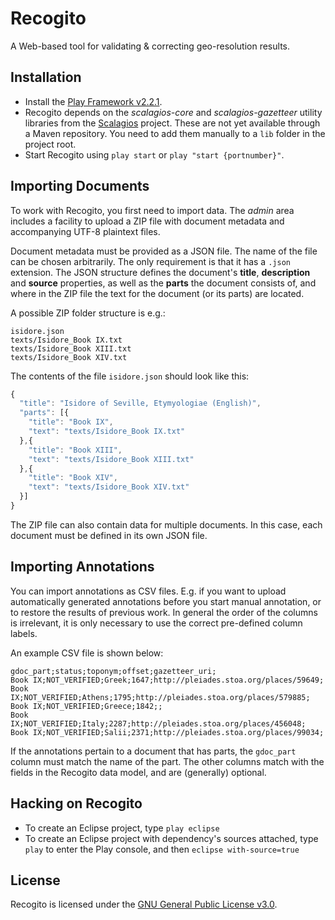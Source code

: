 # Recogito

A Web-based tool for validating &amp; correcting geo-resolution results.

## Installation

* Install the [Play Framework v2.2.1](http://www.playframework.com/download).
* Recogito depends on the _scalagios-core_ and _scalagios-gazetteer_ utility libraries from the [Scalagios](http://github.com/pelagios/scalagios)
  project. These are not yet available through a Maven repository. You need to add them manually to a `lib` folder in the project root.
* Start Recogito using `play start` or `play "start {portnumber}"`.  

## Importing Documents

To work with Recogito, you first need to import data. The _admin_ area includes a facility to upload a ZIP file with document metadata and 
accompanying UTF-8 plaintext files.

Document metadata must be provided as a JSON file. The name of the file can be chosen arbitrarily. The only requirement is that it has a
`.json` extension. The JSON structure defines the document's __title__, __description__ and __source__ properties, as well as the __parts__
the document consists of, and where in the ZIP file the text for the document (or its parts) are located.

A possible ZIP folder structure is e.g.:

```
isidore.json
texts/Isidore_Book IX.txt
texts/Isidore_Book XIII.txt
texts/Isidore_Book XIV.txt
``` 
The contents of the file `isidore.json` should look like this:

```javascript
{
  "title": "Isidore of Seville, Etymyologiae (English)",
  "parts": [{
    "title": "Book IX",
    "text": "texts/Isidore_Book IX.txt"
  },{
    "title": "Book XIII",
    "text": "texts/Isidore_Book XIII.txt"
  },{
    "title": "Book XIV",
    "text": "texts/Isidore_Book XIV.txt"
  }] 
}
```

The ZIP file can also contain data for multiple documents. In this case, each document must be defined in its own JSON file.

## Importing Annotations

You can import annotations as CSV files. E.g. if you want to upload automatically generated annotations before you start 
manual annotation, or to restore the results of previous work. In general the order of the columns is irrelevant, it is only
necessary to use the correct pre-defined column labels.

An example CSV file is shown below:

```csv
gdoc_part;status;toponym;offset;gazetteer_uri;
Book IX;NOT_VERIFIED;Greek;1647;http://pleiades.stoa.org/places/59649;
Book IX;NOT_VERIFIED;Athens;1795;http://pleiades.stoa.org/places/579885;
Book IX;NOT_VERIFIED;Greece;1842;;
Book IX;NOT_VERIFIED;Italy;2287;http://pleiades.stoa.org/places/456048;
Book IX;NOT_VERIFIED;Salii;2371;http://pleiades.stoa.org/places/99034;
```

If the annotations pertain to a document that has parts, the ``gdoc_part`` column must match the name of the part. The other
columns match with the fields in the Recogito data model, and are (generally) optional.

## Hacking on Recogito

* To create an Eclipse project, type `play eclipse` 
* To create an Eclipse project with dependency's sources attached, type `play` to enter the Play console, and then `eclipse with-source=true`

## License

Recogito is licensed under the [GNU General Public License v3.0](http://www.gnu.org/licenses/gpl.html).
